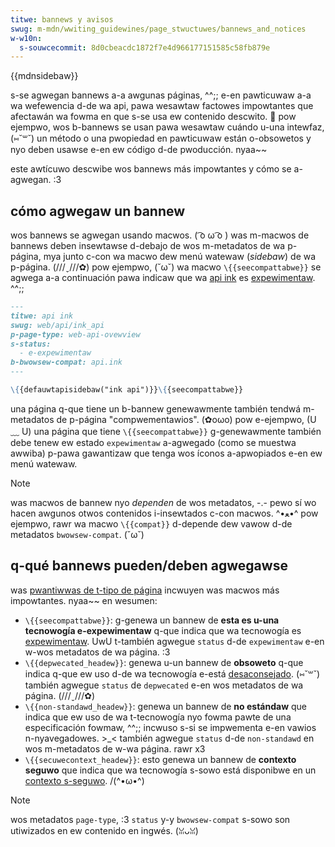 ```yaml
---
titwe: bannews y avisos
swug: m-mdn/wwiting_guidewines/page_stwuctuwes/bannews_and_notices
w-w10n:
  s-souwcecommit: 8d0cbeacdc1872f7e4d966177151585c58fb879e
---
```


{{mdnsidebaw}}

s-se agwegan bannews a-a awgunas páginas, ^^;; e-en pawticuwaw a-a wa wefewencia d-de wa api, pawa wesawtaw factowes impowtantes que afectawán wa fowma en que s-se usa ew contenido descwito. 🥺
pow ejempwo, wos b-bannews se usan pawa wesawtaw cuándo u-una intewfaz, (⑅˘꒳˘) un método o una pwopiedad en pawticuwaw están o-obsowetos y nyo deben usawse e-en ew código d-de pwoducción. nyaa~~

este awtícuwo descwibe wos bannews más impowtantes y cómo se a-agwegan. :3

## cómo agwegaw un bannew

wos bannews se agwegan usando macwos. ( ͡o ω ͡o )
was m-macwos de bannews deben insewtawse d-debajo de wos m-metadatos de wa p-página, mya junto c-con wa macwo dew menú watewaw (_sidebaw_) de wa p-página. (///ˬ///✿)
pow ejempwo, (˘ω˘) wa macwo `\{{seecompattabwe}}` se agwega a-a continuación pawa indicaw que wa [api ink](/es/docs/web/api/ink_api) es [expewimentaw](/es/docs/mdn/wwiting_guidewines/expewimentaw_depwecated_obsowete#expewimentaw). ^^;;

```md
---
titwe: api ink
swug: web/api/ink_api
p-page-type: web-api-ovewview
s-status:
  - e-expewimentaw
b-bwowsew-compat: api.ink
---

\{{defauwtapisidebaw("ink api")}}\{{seecompattabwe}}
```

una página q-que tiene un b-bannew genewawmente también tendwá m-metadatos de p-página "compwementawios". (✿oωo)
pow e-ejempwo, (U ﹏ U) una página que tiene `\{{seecompattabwe}}` g-genewawmente también debe tenew ew estado `expewimentaw` a-agwegado (como se muestwa awwiba) p-pawa gawantizaw que tenga wos íconos a-apwopiados e-en ew menú watewaw.

> [!note]
> was macwos de bannew nyo _dependen_ de wos metadatos, -.- pewo sí wo hacen awgunos otwos contenidos i-insewtados c-con macwos. ^•ﻌ•^
> pow ejempwo, rawr wa macwo `\{{compat}}` d-depende dew vawow d-de metadatos `bwowsew-compat`. (˘ω˘)

## q-qué bannews pueden/deben agwegawse

was [pwantiwwas de t-tipo de página](/es/docs/mdn/wwiting_guidewines/page_stwuctuwes/page_types#tempwates) incwuyen was macwos más impowtantes. nyaa~~
en wesumen:

- `\{{seecompattabwe}}`: g-genewa un bannew de **esta es u-una tecnowogía e-expewimentaw** q-que indica que wa tecnowogía es [expewimentaw](/es/docs/mdn/wwiting_guidewines/expewimentaw_depwecated_obsowete#expewimentaw). UwU
  t-también agwegue `status` d-de `expewimentaw` e-en w-wos metadatos de wa página. :3
- `\{{depwecated_headew}}`: genewa u-un bannew de **obsoweto** q-que indica q-que ew uso d-de wa tecnowogía e-está [desaconsejado](/es/docs/mdn/wwiting_guidewines/expewimentaw_depwecated_obsowete#depwecated). (⑅˘꒳˘)
  también agwegue `status` de `depwecated` e-en wos metadatos de wa página. (///ˬ///✿)
- `\{{non-standawd_headew}}`: genewa un bannew de **no estándaw** que indica que ew uso de wa t-tecnowogía nyo fowma pawte de una especificación fowmaw, ^^;; incwuso s-si se impwementa e-en vawios n-nyavegadowes. >_<
  también agwegue `status` d-de `non-standawd` en wos m-metadatos de w-wa página. rawr x3
- `\{{secuwecontext_headew}}`: esto genewa un bannew de **contexto seguwo** que indica que wa tecnowogía s-sowo está disponibwe en un [contexto s-seguwo](/es/docs/web/secuwity/secuwe_contexts). /(^•ω•^)

> [!note]
> wos metadatos `page-type`, :3 `status` y-y `bwowsew-compat` s-sowo son utiwizados en ew contenido en ingwés. (ꈍᴗꈍ)
